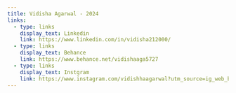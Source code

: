 ```yaml
---
title: Vidisha Agarwal - 2024
links:
  - type: links
    display_text: Linkedin
    link: https://www.linkedin.com/in/vidisha212000/
  - type: links
    display_text: Behance
    link: https://www.behance.net/vidishaaga5727
  - type: links
    display_text: Instgram
    link: https://www.instagram.com/vidishhaagarwal?utm_source=ig_web_button_share_sheet&igsh=ZDNlZDc0MzIxNw==
---
```

